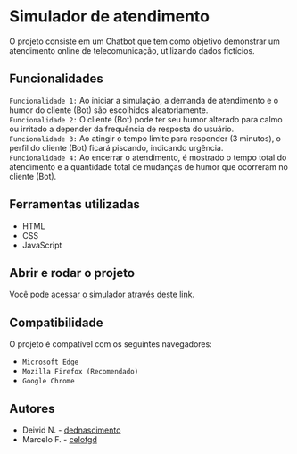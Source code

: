 # Simulador de atendimento
O projeto consiste em um Chatbot que tem como objetivo demonstrar um atendimento online de telecomunicação, utilizando dados fictícios.

## Funcionalidades
`Funcionalidade 1:` Ao iniciar a simulação, a demanda de atendimento e o humor do cliente (Bot) são escolhidos aleatoriamente.   
`Funcionalidade 2:` O cliente (Bot) pode ter seu humor alterado para calmo ou irritado a depender da frequência de resposta do usuário.   
`Funcionalidade 3:` Ao atingir o tempo limite para responder (3 minutos), o perfil do cliente (Bot) ficará piscando, indicando urgência.   
`Funcionalidade 4:` Ao encerrar o atendimento, é mostrado o tempo total do atendimento e a quantidade total de mudanças de humor que ocorreram no cliente (Bot).

## Ferramentas utilizadas
* HTML
* CSS
* JavaScript

## Abrir e rodar o projeto
Você pode [acessar o simulador através deste link](https://processosetreinamentos.github.io/simulador-atendimento/).

## Compatibilidade
O projeto é compatível com os seguintes navegadores:
* `Microsoft Edge`
* `Mozilla Firefox (Recomendado)`
* `Google Chrome`

## Autores
* Deivid N. - [dednascimento](https://github.com/dednascimento)
* Marcelo F. - [celofgd](https://github.com/celofgd)
